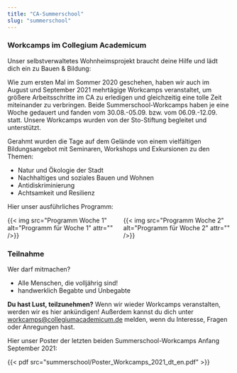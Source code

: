 ```yaml
---
title: "CA-Summerschool"
slug: "summerschool"
---
```


### Workcamps im Collegium Academicum

Unser selbstverwaltetes Wohnheimsprojekt braucht deine Hilfe und lädt dich ein zu Bauen & Bildung:

Wie zum ersten Mal im Sommer 2020 geschehen, haben wir auch im August und September 2021 mehrtägige Workcamps veranstaltet, um größere Arbeitsschritte im CA zu erledigen und gleichzeitig eine tolle Zeit miteinander zu verbringen. Beide Summerschool-Workcamps haben je eine Woche gedauert und fanden vom 30.08.-05.09. bzw. vom 06.09.-12.09. statt. 
Unsere Workcamps wurden von der Sto-Stiftung begleitet und unterstützt.

Gerahmt wurden die Tage auf dem Gelände von einem vielfältigen Bildungsangebot mit Seminaren, Workshops und Exkursionen zu den Themen:

- Natur und Ökologie der Stadt
- Nachhaltiges und soziales Bauen und Wohnen
- Antidiskriminierung
- Achtsamkeit und Resilienz

Hier unser ausführliches Programm:

<div class="columns">
  <div class="column">
    {{< img src="Programm Woche 1" alt="Programm für Woche 1" attr="" />}}
  </div>
  <div class="column">
    {{< img src="Programm Woche 2" alt="Programm für Woche 2" attr="" />}}
  </div>
</div>

### Teilnahme

Wer darf mitmachen?

- Alle Menschen, die volljährig sind!
- handwerklich Begabte und Unbegabte

**Du hast Lust, teilzunehmen?** Wenn wir wieder Workcamps veranstalten, werden wir es hier ankündigen! Außerdem kannst du dich unter workcamps@collegiumacademicum.de melden, wenn du Interesse, Fragen oder Anregungen hast.

Hier unser Poster der letzten beiden Summerschool-Workcamps Anfang September 2021:

{{< pdf src="summerschool/Poster_Workcamps_2021_dt_en.pdf" >}}